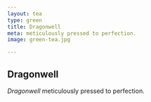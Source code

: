```yaml
---
layout: tea
type: green
title: Dragonwell
meta: meticulously pressed to perfection. 
image: green-tea.jpg

---
```


## Dragonwell

*Dragonwell* meticulously pressed to perfection.